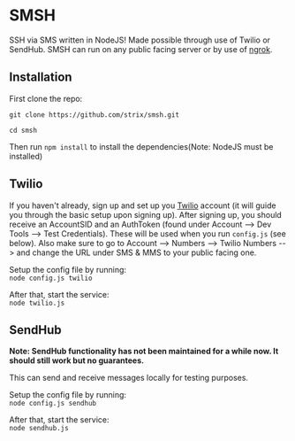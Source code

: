SMSH
====
SSH via SMS written in NodeJS!  Made possible through use of Twilio or SendHub.  SMSH can run on any public facing server or by use of [ngrok](https://ngrok.com/).

Installation
---
First clone the repo:

`git clone https://github.com/strix/smsh.git`

`cd smsh`

Then run `npm install` to install the dependencies(Note: NodeJS must be installed)

Twilio
---
If you haven't already, sign up and set up you [Twilio](https://www.twilio.com/) account (it will guide you through the basic setup upon signing up).  After signing up, you should receive an AccountSID and an AuthToken (found under Account --> Dev Tools --> Test Credentials).  These will be used when you run `config.js` (see below).  Also make sure to go to Account --> Numbers --> Twilio Numbers --> and change the URL under SMS & MMS to your public facing one.

Setup the config file by running: <br />
`node config.js twilio`

After that, start the service: <br />
`node twilio.js`

SendHub
---
**Note: SendHub functionality has not been maintained for a while now.  It should still work but no guarantees.**

This can send and receive messages locally for testing purposes.

Setup the config file by running: <br />
`node config.js sendhub`

After that, start the service: <br />
`node sendhub.js`
